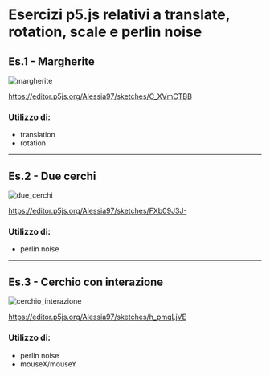# Esercizi p5.js relativi a translate, rotation, scale e perlin noise

## Es.1 - Margherite
![margherite](https://user-images.githubusercontent.com/79698172/110760669-3a797e00-824f-11eb-8f69-7e783e963bed.png)

https://editor.p5js.org/Alessia97/sketches/C_XVmCTBB

### Utilizzo di:
- translation
- rotation

-----------------------------------------------------------

## Es.2 - Due cerchi
![due_cerchi](https://user-images.githubusercontent.com/79698172/110761176-b96eb680-824f-11eb-96b2-cf2973fb85a1.png)

https://editor.p5js.org/Alessia97/sketches/FXb09J3J-

### Utilizzo di:
- perlin noise

-----------------------------------------------------------

## Es.3 - Cerchio con interazione
![cerchio_interazione](https://user-images.githubusercontent.com/79698172/110761389-f9ce3480-824f-11eb-80fa-ef86962e949f.png)

https://editor.p5js.org/Alessia97/sketches/h_pmqLjVE

### Utilizzo di:
- perlin noise
- mouseX/mouseY
